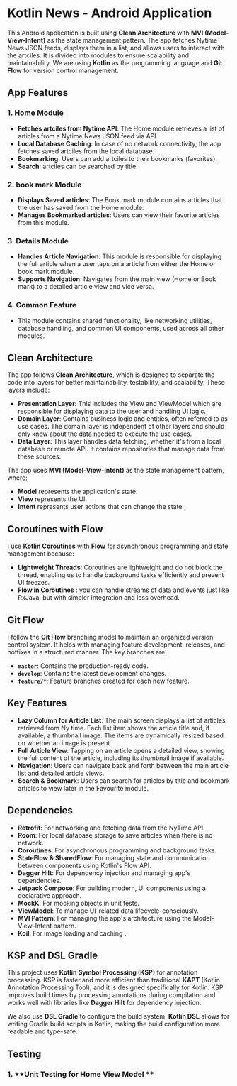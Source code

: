 # Kotlin News - Android Application

This Android application is built using **Clean Architecture** with **MVI (Model-View-Intent)** as the state management pattern. The app fetches Nytime  News JSON feeds, displays them in a list, and allows users to interact with the artciles. It is divided into modules to ensure scalability and maintainability. We are using **Kotlin** as the programming language and **Git Flow** for version control management.

## App Features

### 1. **Home Module**
   - **Fetches artciles from Nytime API**: The Home module retrieves a list of articles from a Nytime News JSON feed via API.
   - **Local Database Caching**: In case of no network connectivity, the app fetches saved artciles from the local database.
   - **Bookmarking**: Users can add artciles to their bookmarks (favorites).
   - **Search**: artciles can be searched by title.

### 2. **book mark Module**
   - **Displays Saved articles**: The Book mark module contains articles that the user has saved from the Home module.
   - **Manages Bookmarked articles**: Users can view their favorite articles from this module.

### 3. **Details Module**
   - **Handles Article Navigation**: This module is responsible for displaying the full article when a user taps on a article from either the Home or book mark module.
   - **Supports Navigation**: Navigates from the main view (Home or Book mark) to a detailed article view and vice versa.

### 4. **Common Feature**
   - This module contains shared functionality, like networking utilities, database handling, and common UI components, used across all other modules.

## Clean Architecture

The app follows **Clean Architecture**, which is designed to separate the code into layers for better maintainability, testability, and scalability. These layers include:

- **Presentation Layer**: This includes the View and ViewModel which are responsible for displaying data to the user and handling UI logic. 
- **Domain Layer**: Contains business logic and entities, often referred to as use cases. The domain layer is independent of other layers and should only know about the data needed to execute the use cases.
- **Data Layer**: This layer handles data fetching, whether it's from a local database or remote API. It contains repositories that manage data from these sources.

The app uses **MVI (Model-View-Intent)** as the state management pattern, where:
- **Model** represents the application's state.
- **View** represents the UI.
- **Intent** represents user actions that can change the state.

## Coroutines with Flow

I use **Kotlin Coroutines** with **Flow** for asynchronous programming and state management because:
- **Lightweight Threads**: Coroutines are lightweight and do not block the thread, enabling us to handle background tasks efficiently and prevent UI freezes.
-  **Flow in Coroutines** : you can handle streams of data and events just like RxJava, but with simpler integration and less overhead.
  

## Git Flow

I follow the **Git Flow** branching model to maintain an organized version control system. It helps with managing feature development, releases, and hotfixes in a structured manner. The key branches are:
- **`master`**: Contains the production-ready code.
- **`develop`**: Contains the latest development changes.
- **`feature/*`**: Feature branches created for each new feature.

## Key Features

- **Lazy Column for Article List**: The main screen displays a list of articles retrieved from Ny time. Each list item shows the article title and, if available, a thumbnail image. The items are dynamically resized based on whether an image is present.
- **Full Article View**: Tapping on an article opens a detailed view, showing the full content of the article, including its thumbnail image if available.
- **Navigation**: Users can navigate back and forth between the main article list and detailed article views.
- **Search & Bookmark**: Users can search for articles by title and bookmark articles to view later in the Favourite module.


## Dependencies

- **Retrofit**: For networking and fetching data from the NyTime API.
- **Room**: For local database storage to save articles when there is no network.
- **Coroutines**: For asynchronous programming and background tasks.
- **StateFlow & SharedFlow**: For managing state and communication between components using Kotlin's Flow API.
- **Dagger Hilt**: For dependency injection and managing app's dependencies.
- **Jetpack Compose**: For building modern, UI components using a declarative approach.
- **MockK**: For mocking objects in unit tests.
- **ViewModel**: To manage UI-related data lifecycle-consciously.
- **MVI Pattern**: For managing the app's architecture using the Model-View-Intent pattern.
- **Koil**: For image loading and caching .

## KSP and DSL Gradle

This project uses **Kotlin Symbol Processing (KSP)** for annotation processing. KSP is faster and more efficient than traditional **KAPT** (Kotlin Annotation Processing Tool), and it is designed specifically for Kotlin. KSP improves build times by processing annotations during compilation and works well with libraries like **Dagger Hilt** for dependency injection.

We also use **DSL Gradle** to configure the build system. **Kotlin DSL** allows for writing Gradle build scripts in Kotlin, making the build configuration more readable and type-safe.

## Testing


### 1. **Unit Testing for Home View Model **






